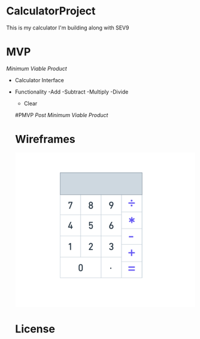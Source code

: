 # CalculatorProject
This is my calculator I'm building along with SEV9

# MVP
*Minimum Viable Product*

- Calculator Interface
- Functionality
  -Add
  -Subtract
  -Multiply
  -Divide
  - Clear

  #PMVP
  *Post Minimum Viable Product*

  # Wireframes
  ![calculator](Calculator.png)

  # License 